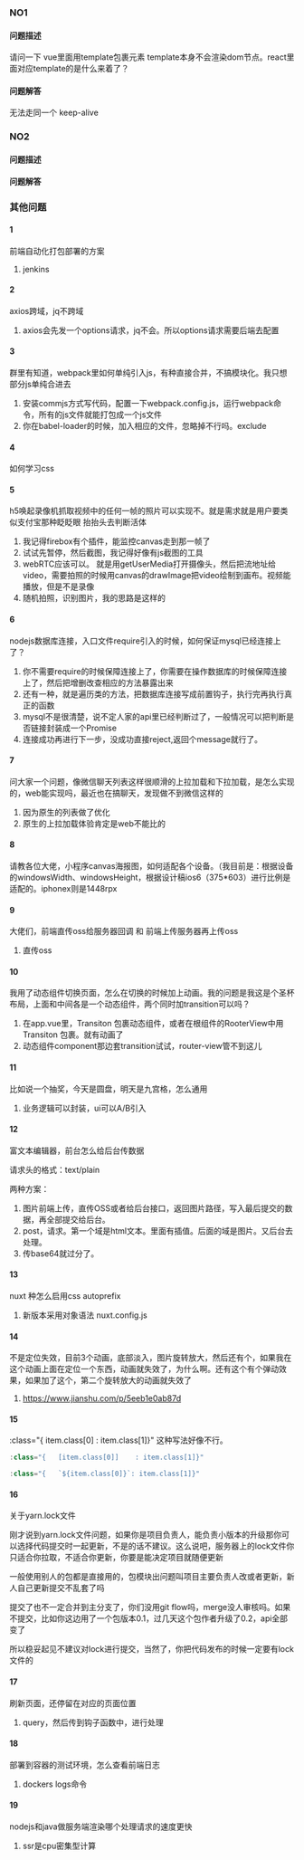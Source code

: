 ### NO1

#### 问题描述
请问一下 vue里面用template包裹元素 template本身不会渲染dom节点。react里面对应template的是什么来着了？

#### 问题解答
无法走同一个 keep-alive

### NO2

#### 问题描述


#### 问题解答


### 其他问题

#### 1

前端自动化打包部署的方案

1. jenkins

#### 2

axios跨域，jq不跨域

1. axios会先发一个options请求，jq不会。所以options请求需要后端去配置


#### 3

群里有知道，webpack里如何单纯引入js，有种直接合并，不搞模块化。我只想部分js单纯合进去

1. 安装commjs方式写代码，配置一下webpack.config.js，运行webpack命令，所有的js文件就能打包成一个js文件
2. 你在babel-loader的时候，加入相应的文件，忽略掉不行吗。exclude


#### 4

如何学习css

#### 5

h5唤起录像机抓取视频中的任何一帧的照片可以实现不。就是需求就是用户要类似支付宝那种眨眨眼 抬抬头去判断活体

1. 我记得firebox有个插件，能监控canvas走到那一帧了
2. 试试先暂停，然后截图，我记得好像有js截图的工具
3. webRTC应该可以。 就是用getUserMedia打开摄像头，然后把流地址给video，需要拍照的时候用canvas的drawImage把video绘制到画布。视频能播放，但是不是录像
4. 随机拍照，识别图片，我的思路是这样的


#### 6

nodejs数据库连接，入口文件require引入的时候，如何保证mysql已经连接上了？

1. 你不需要require的时候保障连接上了，你需要在操作数据库的时候保障连接上了，然后把增删改查相应的方法暴露出来
2. 还有一种，就是遍历类的方法，把数据库连接写成前置钩子，执行完再执行真正的函数
3. mysql不是很清楚，说不定人家的api里已经判断过了，一般情况可以把判断是否链接封装成一个Promise
4. 连接成功再进行下一步，没成功直接reject,返回个message就行了。

#### 7

问大家一个问题，像微信聊天列表这样很顺滑的上拉加载和下拉加载，是怎么实现的，web能实现吗，最近也在搞聊天，发现做不到微信这样的


1. 因为原生的列表做了优化
2. 原生的上拉加载体验肯定是web不能比的

#### 8

请教各位大佬，小程序canvas海报图，如何适配各个设备。（我目前是：根据设备的windowsWidth、windowsHeight，根据设计稿ios6（375*603）进行比例是适配的。iphonex则是1448rpx

#### 9

大佬们，前端直传oss给服务器回调 和  前端上传服务器再上传oss

1. 直传oss


#### 10

我用了动态组件切换页面，怎么在切换的时候加上动画。我的问题是我这是个圣杯布局，上面和中间各是一个动态组件，两个同时加transition可以吗？

1. 在app.vue里，Transiton  包裹动态组件，或者在根组件的RooterView中用 Transiton 包裹。就有动画了
2. 动态组件component那边套transition试试，router-view管不到这儿

#### 11

比如说一个抽奖，今天是圆盘，明天是九宫格，怎么通用

1. 业务逻辑可以封装，ui可以A/B引入

#### 12

富文本编辑器，前台怎么给后台传数据

请求头的格式：text/plain

两种方案：

1. 图片前端上传，直传OSS或者给后台接口，返回图片路径，写入最后提交的数据，再全部提交给后台。
2. post，请求。第一个域是html文本。里面有插值。后面的域是图片。又后台去处理。
3. 传base64就过分了。

#### 13

nuxt 种怎么启用css autoprefix

1. 新版本采用对象语法 nuxt.config.js


#### 14

不是定位失效，目前3个动画，底部淡入，图片旋转放大，然后还有个，如果我在这个动画上面在定位一个东西，动画就失效了，为什么啊。还有这个有个弹动效果，如果加了这个，第二个旋转放大的动画就失效了

1. https://www.jianshu.com/p/5eeb1e0ab87d

#### 15

:class="{   item.class[0]    : item.class[1]}"  这种写法好像不行。

```js
:class="{   [item.class[0]]    : item.class[1]}"
```

```js
:class="{   `${item.class[0]}`: item.class[1]}"
```

#### 16

关于yarn.lock文件

刚才说到yarn.lock文件问题，如果你是项目负责人，能负责小版本的升级那你可以选择代码提交时一起更新，不是的话不建议。这么说吧，服务器上的lock文件你只适合你拉取，不适合你更新，你要是能决定项目就随便更新

一般使用别人的包都是直接用的，包模块出问题叫项目主要负责人改或者更新，新人自己更新提交不乱套了吗

提交了也不一定合并到主分支了，你们没用git flow吗，merge没人审核吗。如果不提交，比如你这边用了一个包版本0.1，过几天这个包作者升级了0.2，api全部变了

所以稳妥起见不建议对lock进行提交，当然了，你把代码发布的时候一定要有lock文件的

#### 17

刷新页面，还停留在对应的页面位置

1. query，然后传到钩子函数中，进行处理

#### 18

部署到容器的测试环境，怎么查看前端日志

1. dockers logs命令


#### 19

nodejs和java做服务端渲染哪个处理请求的速度更快

1. ssr是cpu密集型计算